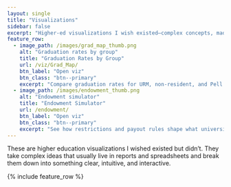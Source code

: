 ```yaml
---
layout: single
title: "Visualizations"
sidebar: false
excerpt: "Higher-ed visualizations I wish existed—complex concepts, made clear and interactive."
feature_row:
  - image_path: /images/grad_map_thumb.png
    alt: "Graduation rates by group"
    title: "Graduation Rates by Group"
    url: /viz/Grad_Map/
    btn_label: "Open viz"
    btn_class: "btn--primary"
    excerpt: "Compare graduation rates for URM, non-resident, and Pell Grant students."
  - image_path: /images/endowment_thumb.png
    alt: "Endowment simulator"
    title: "Endowment Simulator"
    url: /endowment/
    btn_label: "Open viz"
    btn_class: "btn--primary"
    excerpt: "See how restrictions and payout rules shape what universities can spend."
---
```


These are higher education visualizations I wished existed but didn’t. They take complex ideas that usually live in reports and spreadsheets and break them down into something clear, intuitive, and interactive.

{% include feature_row %}
